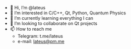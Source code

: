 - 👋 Hi, I’m @lateus
- 👀 I’m interested in C/C++, Qt, Python, Quantum Physics
- 🌱 I’m currently learning everything I can
- 💞️ I’m looking to collaborate on Qt projects
- 📫 How to reach me
    - Telegram: t.me/lateus
    - e-mail: lateus@pm.me

<!---
lateus/lateus is a ✨ special ✨ repository because its `README.md` (this file) appears on your GitHub profile.
You can click the Preview link to take a look at your changes.
--->
